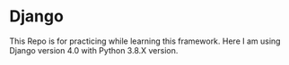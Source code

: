 # Django
This Repo is for practicing while learning this framework.
Here I am using Django version 4.0 with Python 3.8.X version.
